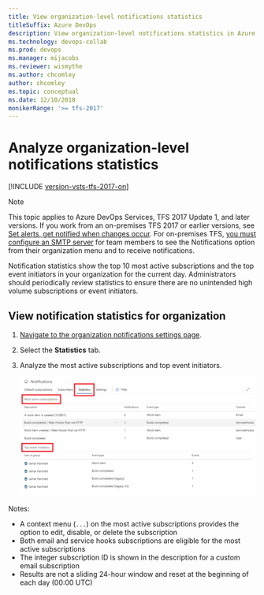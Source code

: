 ```yaml
---
title: View organization-level notifications statistics
titleSuffix: Azure DevOps
description: View organization-level notifications statistics in Azure DevOps Services or Team Foundation Server (TFS)
ms.technology: devops-collab
ms.prod: devops
ms.manager: mijacobs
ms.reviewer: wismythe
ms.author: chcomley
author: chcomley
ms.topic: conceptual
ms.date: 12/10/2018
monikerRange: '>= tfs-2017'
---
```


# Analyze organization-level notifications statistics

[!INCLUDE [version-vsts-tfs-2017-on](../_shared/version-tfs-2017-through-vsts.md)]

> [!NOTE]  
> This topic applies to Azure DevOps Services, TFS 2017 Update 1, and later versions. If you work from an on-premises TFS 2017 or earlier versions, see [Set alerts, get notified when changes occur](../work/track/alerts-and-notifications.md). For on-premises TFS, [you must configure an SMTP server](/azure/devops/server/admin/setup-customize-alerts) for team members to see the Notifications option from their organization menu and to receive notifications.

Notification statistics show the top 10 most active subscriptions and the top event initiators in your organization for the current day. Administrators should periodically review statistics to ensure there are no unintended high volume subscriptions or event initiators.

## View notification statistics for organization

1. [Navigate to the organization notifications settings page](navigating-the-ui.md#navigating-to-the-organization-level-notifications-page).
2. Select the **Statistics** tab.
3. Analyze the most active subscriptions and top event initiators.

    ![Organization notification settings delivery option](_img/view-organization-notification-stats.png)

Notes:

* A context menu (`...`) on the most active subscriptions provides the option to edit, disable, or delete the subscription
* Both email and service hooks subscriptions are eligible for the most active subscriptions
* The integer subscription ID is shown in the description for a custom email subscription
* Results are not a sliding 24-hour window and reset at the beginning of each day (00:00 UTC)